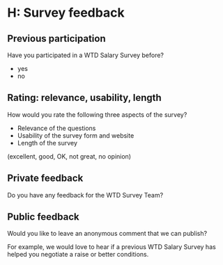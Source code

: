 # H: Survey feedback

## Previous participation

Have you participated in a WTD Salary Survey before?

- yes
- no

## Rating: relevance, usability, length

How would you rate the following three aspects of the survey? 

- Relevance of the questions
- Usability of the survey form and website
- Length of the survey

(excellent, good, OK, not great, no opinion)

## Private feedback

Do you have any feedback for the WTD Survey Team?

## Public feedback

Would you like to leave an anonymous comment that we can publish?

For example, we would love to hear if a previous WTD Salary Survey has helped you negotiate a raise or better conditions.